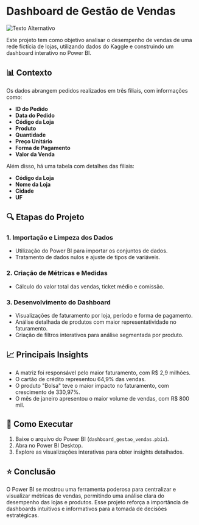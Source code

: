 # Dashboard de Gestão de Vendas

![Texto Alternativo](caminho/para/imagem.png)

Este projeto tem como objetivo analisar o desempenho de vendas de uma rede fictícia de lojas, utilizando dados do Kaggle e construindo um dashboard interativo no Power BI.

## 📊 Contexto

Os dados abrangem pedidos realizados em três filiais, com informações como:

- **ID do Pedido**
- **Data do Pedido**
- **Código da Loja**
- **Produto**
- **Quantidade**
- **Preço Unitário**
- **Forma de Pagamento**
- **Valor da Venda**

Além disso, há uma tabela com detalhes das filiais:

- **Código da Loja**
- **Nome da Loja**
- **Cidade**
- **UF**

## 🔍 Etapas do Projeto

### 1. Importação e Limpeza dos Dados

- Utilização do Power BI para importar os conjuntos de dados.
- Tratamento de dados nulos e ajuste de tipos de variáveis.

### 2. Criação de Métricas e Medidas

- Cálculo do valor total das vendas, ticket médio e comissão.

### 3. Desenvolvimento do Dashboard

- Visualizações de faturamento por loja, período e forma de pagamento.
- Análise detalhada de produtos com maior representatividade no faturamento.
- Criação de filtros interativos para análise segmentada por produto.

## 📈 Principais Insights

- A matriz foi responsável pelo maior faturamento, com R$ 2,9 milhões.
- O cartão de crédito representou 64,9% das vendas.
- O produto "Bolsa" teve o maior impacto no faturamento, com crescimento de 330,97%.
- O mês de janeiro apresentou o maior volume de vendas, com R$ 800 mil.

## 🚀 Como Executar

1. Baixe o arquivo do Power BI (`dashboard_gestao_vendas.pbix`).
2. Abra no Power BI Desktop.
3. Explore as visualizações interativas para obter insights detalhados.

## ⭐ Conclusão

O Power BI se mostrou uma ferramenta poderosa para centralizar e visualizar métricas de vendas, permitindo uma análise clara do desempenho das lojas e produtos. Esse projeto reforça a importância de dashboards intuitivos e informativos para a tomada de decisões estratégicas.
